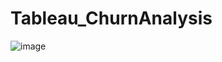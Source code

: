 # Tableau_ChurnAnalysis

![image](https://github.com/arjunprakashiyer/Tableau_ChurnAnalysis/assets/140467866/8919a486-4f8a-4f75-9d9a-8af2b61c8f0c)
